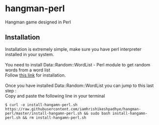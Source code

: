 # hangman-perl
Hangman game designed in Perl

## Installation
Installation is extremely simple, make sure you have perl interpreter installed in your system.<br>
<br>
You need to install Data::Random::WordList - Perl module to get random words from a word list<br>
Follow [this link](https://metacpan.org/pod/Data::Random::WordList) for installation.<br>
<br>
Once you have installed Data::Random::WordList you can jump to this last step : <br>
Copy and paste the following line in your terminal
```
$ curl -o install-hangamn-perl.sh https://raw.githubusercontent.com/iamhrishikeshpadhye/hangman-perl/master/install-hangamn-perl.sh && sudo bash install-hangamn-perl.sh && rm install-hangamn-perl.sh
```
